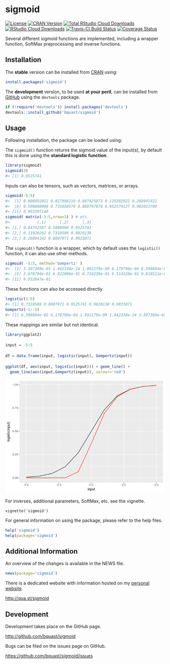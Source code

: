 
<!-- README.md is generated from README.Rmd. Please edit that file -->
sigmoid
=======
[![License](http://img.shields.io/badge/license-GPLv3-brightgreen.svg)](http://www.gnu.org/licenses/gpl-3.0.html)
[![CRAN Version](http://www.r-pkg.org/badges/version/sigmoid)](https://cran.r-project.org/package=sigmoid)
[![Total RStudio Cloud Downloads](http://cranlogs.r-pkg.org/badges/grand-total/sigmoid?color=brightgreen)](https://cran.r-project.org/package=sigmoid)
[![RStudio Cloud Downloads](http://cranlogs.r-pkg.org/badges/sigmoid?color=brightgreen)](https://cran.r-project.org/package=sigmoid)
[![Travis-CI Build Status](https://travis-ci.org/bquast/sigmoid.svg?branch=master)](https://travis-ci.org/bquast/sigmoid)
[![Coverage Status](https://img.shields.io/coveralls/bquast/sigmoid.svg)](https://coveralls.io/r/bquast/sigmoid?branch=master)

Several different sigmoid functions are implemented, including a wrapper function, SoftMax preprocessing and inverse functions.

Installation
------------

The **stable** version can be installed from [CRAN](https://cran.r-project.org/package=sigmoid) using:

``` r
install.packages('sigmoid')
```

The **development** version, to be used **at your peril**, can be installed from [GitHub](http://github.com/bquast/sigmoid) using the `devtools` package.

``` r
if (!require('devtools')) install.packages('devtools')
devtools::install_github('bquast/sigmoid')
```

Usage
-----

Following installation, the package can be loaded using:

The `sigmoid()` function returns the sigmoid value of the input(s), by default this is done using the **standard logistic function**.

``` r
library(sigmoid)
sigmoid(3)
#> [1] 0.9525741
```

Inputs can also be tensors, such as vectors, matrices, or arrays.

``` r
sigmoid(-5:5)
#>  [1] 0.006692851 0.017986210 0.047425873 0.119202922 0.268941421
#>  [6] 0.500000000 0.731058579 0.880797078 0.952574127 0.982013790
#> [11] 0.993307149
sigmoid( matrix(-3:5,nrow=3) ) # etc.
#>            [,1]      [,2]      [,3]
#> [1,] 0.04742587 0.5000000 0.9525741
#> [2,] 0.11920292 0.7310586 0.9820138
#> [3,] 0.26894142 0.8807971 0.9933071
```

The `sigmoid()` function is a wrapper, which by default uses the `logistic()` function, it can also use other methods.

``` r
sigmoid( -5:5, method='Gompertz' )
#>  [1] 3.507389e-65 1.942338e-24 1.892179e-09 6.179790e-04 6.598804e-02
#>  [6] 3.678794e-01 6.922006e-01 8.734230e-01 9.514320e-01 9.818511e-01
#> [11] 9.932847e-01
```

These functions can also be accessed directly.

``` r
logistic(1:5)
#> [1] 0.7310586 0.8807971 0.9525741 0.9820138 0.9933071
Gompertz(-1:-5)
#> [1] 6.598804e-02 6.179790e-04 1.892179e-09 1.942338e-24 3.507389e-65
```

These mappings are similar but not identical.

``` r
library(ggplot2)

input = -5:5

df = data.frame(input, logistic(input), Gompertz(input))

ggplot(df, aes(input, logistic(input))) + geom_line() +
  geom_line(aes(input,Gompertz(input)), colour='red')
```

![](tools/sigmoid-shape-1.png)

For inverses, additional parameters, SoftMax, etc. see the vignette.

    vignette('sigmoid')

For general information on using the package, please refer to the help files.

``` r
help('sigmoid')
help(package='sigmoid')
```

Additional Information
----------------------

An overview of the changes is available in the NEWS file.

``` r
news(package='sigmoid')
```

There is a dedicated website with information hosted on my [personal website](http://qua.st/).

<http://qua.st/sigmoid>

Development
-----------

Development takes place on the GitHub page.

<http://github.com/bquast/sigmoid>

Bugs can be filed on the issues page on GitHub.

<https://github.com/bquast/sigmoid/issues>
